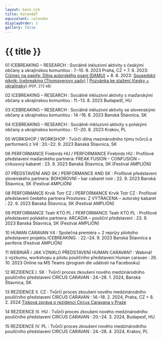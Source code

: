 ```yaml
---
layout: base.njk
title: Kalendář
equivalent: calendar
displayOrder: 3
gallery: false
---
```


# {{ title }}

01 ICEBREAKING – RESEARCH
: Sociálně inkluzivní aktivity s českými občany a ukrajinskou komunitou
: <time datetime="2023-08-07">7.–10. 8. 2023</time> Praha, CZ
	+ <time datetime="2023-08-07">7. 8. 2023</time>: [Cizinec na papíře: Dílna autorského psaní (DAMU)](https://www.facebook.com/events/311848634603518/)
	+ <time datetime="2023-08-08">8. 8. 2023</time>: [Sousedský piknik: Icebreaking (Thomayerovy sady)](https://www.facebook.com/events/690959142876244/) | [Pozvánka ke stažení (česky + ukrajinsky)](/files/Icebreaking-piknik-Praha-2023-cz-ua.pdf) <small>(PDF, 272 kB)</small>

02 ICEBREAKING – RESEARCH
: Sociálně inkluzivní aktivity s maďarskými občany a ukrajinskou komunitou
: <time datetime="2023-08-11">11.–13. 8. 2023</time> Budapešť, HU 

03 ICEBREAKING – RESEARCH
: Sociálně inkluzivní aktivity se slovenskými občany a ukrajinskou komunitou
: <time datetime="2023-08-14">14.–16. 8. 2023</time> Banská Štiavnica, SK 

04 ICEBREAKING – RESEARCH 
: Sociálně-inkluzivní aktivity s polskými občany a ukrajinskou komunitou
: <time datetime="2023-08-17">17.–20. 8. 2023</time> Krakov, PL 

05 WORKSHOP / WORKSHOP 
: Tvůrčí dílna mezinárodního týmu tvůrců a performerů z V4
: <time datetime="2023-09-20">20.–22. 9. 2023</time> Banská Štiavnica, SK 

06 PERFORMANCE Firebirds HU / PERFORMANCE Firebirds HU
: Profilové představení maďarského partnera: FREAK FUSION – CONFUSION – cirkusový kabaret
: <time datetime="2023-09-23">23. 9. 2023</time> Banská Štiavnica, SK (Festival AMPLIÓN) 

07 PŘEDSTAVENÍ AND SK / PERFORMANCE AND SK
: Profilové představení slovenského partnera: BOHOROVNÍ – bar cabaret noir
: <time datetime="2023-09-22">22. 9. 2023</time> Banská Štiavnica, SK (Festival AMPLIÓN)

08 PERFORMANCE Krvik Totr CZ / PERFORMANCE Krvik Totr CZ 
: Profilové představení českého partnera Prostores: Z VYTRACENA – autorský kabaret
: <time datetime="2023-09-22">22. 9. 2023</time> Banská Štiavnica, SK (Festival AMPLIÓN)

09 PERFORMANCE Teatr KTO PL / PERFORMANCE Teatr KTO PL 
: Profilové představení polského partnera: ARCADIA – pouliční představení
: <time datetime="2023-09-23">23. 9. 2023</time> Banská Štiavnica, SK (Festival AMPLIÓN)

10 HUMAN CARAVAN V4
: Společná premiéra + 2 reprízy pilotního představení projektu ICEBREAKING.
: <time datetime="2023-09-22">22.–24. 9. 2023</time> Banská Štiavnica a periferie (Festival AMPLIÓN)

11 WEBINÁŘ / JAK VZNIKLO PŘEDSTAVENÍ HUMAN CARAVAN?
: Webinář z výzkumu, workshopu a pilotu pouličního představení Human caravan
: <time datetime="2023-10-26T18:00:00">26. 10. 2023</time> Online na MS Teams (program dle události na Facebooku)

12 REZIDENCE I. SK
: Tvůrčí proces zkoušení nového medzinárodního pouličního představení CIRCUS CARAVAN
: <time datetime="2024-01-24">24.–28. 1. 2024</time>, Banská Štiavnica, SK

13 REZIDENCE II. CZ
: Tvůrčí proces zkoušení nového medzinárodního pouličního představení CIRCUS CARAVAN
: <time datetime="2024-02-14">14.–18. 2. 2024</time>, Praha, CZ
	+ <time datetime="2024-02-08">8. 2. 2024</time> [Tisková zpráva o rezidenci Circus Caravana v Praze](/files/TZ_cz_Praha_01.pdf)

14 REZIDENCE III. HU
: Tvůrčí proces zkoušení nového medzinárodního pouličního představení CIRCUS CARAVAN
: <time datetime="2024-03-20">20.–24. 3. 2024</time>, Budapesť, HU

15 REZIDENCE IV. PL
: Tvůrčí proces zkoušení nového medzinárodního pouličního představení CIRCUS CARAVAN
: <time datetime="2024-04-24">24.–28. 4. 2024</time>, Krakov, PL